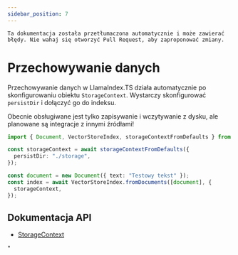 ```yaml
---
sidebar_position: 7
---
```


`Ta dokumentacja została przetłumaczona automatycznie i może zawierać błędy. Nie wahaj się otworzyć Pull Request, aby zaproponować zmiany.`

# Przechowywanie danych

Przechowywanie danych w LlamaIndex.TS działa automatycznie po skonfigurowaniu obiektu `StorageContext`. Wystarczy skonfigurować `persistDir` i dołączyć go do indeksu.

Obecnie obsługiwane jest tylko zapisywanie i wczytywanie z dysku, ale planowane są integracje z innymi źródłami!

```typescript
import { Document, VectorStoreIndex, storageContextFromDefaults } from "./src";

const storageContext = await storageContextFromDefaults({
  persistDir: "./storage",
});

const document = new Document({ text: "Testowy tekst" });
const index = await VectorStoreIndex.fromDocuments([document], {
  storageContext,
});
```

## Dokumentacja API

- [StorageContext](../../api/interfaces/StorageContext.md)

"
